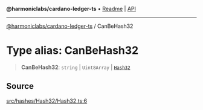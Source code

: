 **@harmoniclabs/cardano-ledger-ts** • [Readme](../Introduction) \| [API](../globals)

***

[@harmoniclabs/cardano-ledger-ts](../Introduction) / CanBeHash32

# Type alias: CanBeHash32

> **CanBeHash32**: `string` \| `Uint8Array` \| [`Hash32`](../classes/Hash32)

## Source

[src/hashes/Hash32/Hash32.ts:6](https://github.com/HarmonicLabs/cardano-ledger-ts/blob/d1659b0/src/hashes/Hash32/Hash32.ts#L6)
